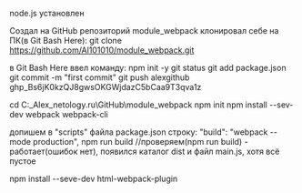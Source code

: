 node.js установлен

Создал на GitHub репозиторий module_webpack
клонировал себе на ПК(в Git Bash Here):
  git clone https://github.com/Al101010/module_webpack.git

в Git Bash Here ввел команду:
  npm init -y
  git status
  git add package.json
  git commit -m "first commit"
  git push
alexgithub
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


cd C:\_Alex\_netology.ru\GitHub\module_webpack
npm init
npm install --sev-dev webpack webpack-cli

допишем в "scripts" файла package.json строку: "build": "webpack --mode production",
npm run build //проверяем(npm run build) - работает(ошибок нет), появился каталог dist и файл main.js, хотя всё пустое

npm install --seve-dev html-webpack-plugin


